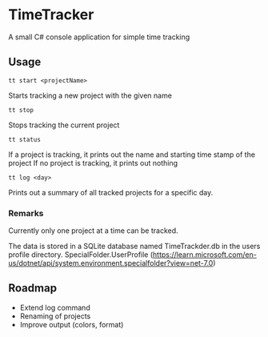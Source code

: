 # TimeTracker
A small C# console application for simple time tracking

## Usage
```
tt start <projectName>
```
Starts tracking a new project with the given name

```
tt stop
```
Stops tracking the current project

```
tt status
```
If a project is tracking, it prints out the name and starting time stamp of the project
If no project is tracking, it prints out nothing

```
tt log <day>
```
Prints out a summary of all tracked projects for a specific day.


### Remarks
Currently only one project at a time can be tracked.

The data is stored in a SQLite database named TimeTrackder.db in the users profile directory.
SpecialFolder.UserProfile (https://learn.microsoft.com/en-us/dotnet/api/system.environment.specialfolder?view=net-7.0)

## Roadmap
- Extend log command
- Renaming of projects
- Improve output (colors, format)
